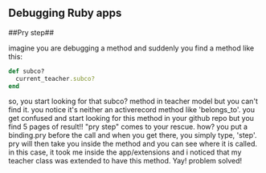 Debugging Ruby apps
-------------------

##Pry step##

imagine you are debugging a method and suddenly you find a method like this:

```ruby
def subco?
  current_teacher.subco?
end
```
so, you start looking for that subco? method in teacher model but you can't find it.
you notice it's neither an activerecord method like 'belongs_to'. you get confused and
start looking for this method in your github repo but you find 5 pages of result!!
"pry step" comes to your rescue. how? you put a binding.pry before the call and when
you get there, you simply type, 'step'. pry will then take you inside the method and
you can see where it is called. in this case, it took me inside the app/extensions and
i noticed that my teacher class was extended to have this method. Yay! problem solved!


